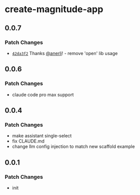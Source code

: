 # create-magnitude-app

## 0.0.7

### Patch Changes

- [`42da3f2`](https://github.com/magnitudedev/magnitude/commit/42da3f2a1242cb392fcc57e3a486dcca538f84a5) Thanks [@anerli](https://github.com/anerli)! - remove 'open' lib usage

## 0.0.6

### Patch Changes

- claude code pro max support

## 0.0.4

### Patch Changes

- make assistant single-select
- fix CLAUDE.md
- change llm config injection to match new scaffold example

## 0.0.1

### Patch Changes

- init
